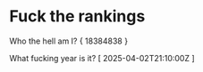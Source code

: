 # Fuck the rankings

Who the hell am I?
{ 18384838 }

What fucking year is it?
[ 2025-04-02T21:10:00Z ]
